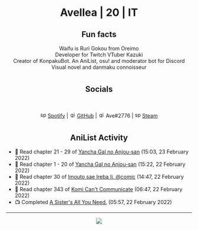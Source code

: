 <h1 align="center">
Avellea | 20 | IT
</h1>



<h2 align="center">
Fun facts
</h2>

<p align="center">
Waifu is Ruri Gokou from Oreimo<br>
Developer for Twitch VTuber Kazuki<br>
Creator of KonpakuBot. An AniList, osu! and moderator bot for Discord<br>
Visual novel and danmaku connoisseur
</p>

<h1>
<h2 align="center">Socials</h2>
<br>
<p align="center">
<img src="https://open.scdn.co/cdn/images/favicon.5cb2bd30.ico" alt="spotify logo" width="16"> <a href="https://open.spotify.com/user/2r8tkjt7qlh7uo7k06z43t63a">Spotify</a> | <img src="https://github.com/fluidicon.png" alt="github logo" width="16"> <a href="https://github.com/Avellea">GitHub</a> | <img src="https://i.imgur.com/ywxedYu.png" alt="github logo" width="16"> Ave#2776 | <img src="https://store.steampowered.com/favicon.ico" alt="spotify logo" width="16"> <a href="https://steamcommunity.com/id/Avellea/">Steam</a>
</p>
<h1>

<h2 align="center">AniList Activity</h2>

<!-- ANILIST_ACTIVITY:start -->

-   📖 Read chapter 21 - 29 of [Yancha Gal no Anjou-san](https://anilist.co/manga/101315) (15:03, 23 February 2022)
-   📖 Read chapter 1 - 20 of [Yancha Gal no Anjou-san](https://anilist.co/manga/101315) (15:22, 22 February 2022)
-   📖 Read chapter 30 of [Imouto sae Ireba Ii. @comic](https://anilist.co/manga/96447) (14:47, 22 February 2022)
-   📖 Read chapter 343 of [Komi Can't Communicate](https://anilist.co/manga/97852) (06:47, 22 February 2022)
-   📺 Completed [A Sister's All You Need.](https://anilist.co/anime/98596) (05:57, 22 February 2022)

<!-- ANILIST_ACTIVITY:end -->


---



<p align="center">
<img src="https://i.pinimg.com/originals/5f/95/04/5f9504eb5a7d27ec7a6121b9e9aa48b3.gif">
<p>
